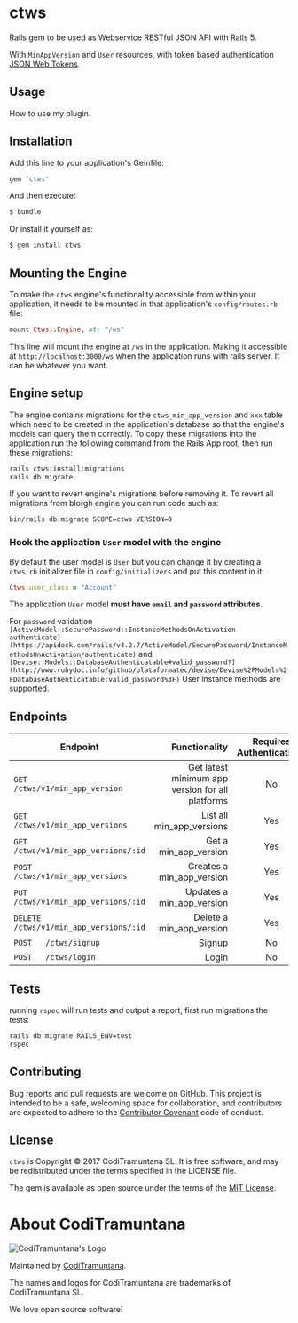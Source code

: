 # ctws

Rails gem to be used as Webservice RESTful JSON API with Rails 5.

With `MinAppVersion` and `User` resources, with token based authentication [JSON Web Tokens](https://jwt.io/).

## Usage
How to use my plugin.

## Installation
Add this line to your application's Gemfile:

```ruby
gem 'ctws'
```

And then execute:
```bash
$ bundle
```

Or install it yourself as:
```bash
$ gem install ctws
```

## Mounting the Engine

To make the `ctws` engine's functionality accessible from within your application, it needs to be mounted in that application's `config/routes.rb` file:

```ruby
mount Ctws::Engine, at: "/ws"
```

This line will mount the engine at `/ws` in the application. Making it accessible at `http://localhost:3000/ws` when the application runs with rails
server. It can be whatever you want.

## Engine setup

The engine contains migrations for the `ctws_min_app_version` and `xxx` table which need to be created in the application's database so that the engine's models can query them correctly. 
To copy these migrations into the application run the following command from the Rails App root, then run these migrations:

```bash
rails ctws:install:migrations
rails db:migrate
``` 

If you want to revert engine's migrations before removing it. To revert all migrations from blorgh engine you can run code such as:

```bash
bin/rails db:migrate SCOPE=ctws VERSION=0
```

### Hook the application `User` model with the engine

By default the user model is `User` but you can change it by creating a `ctws.rb` initializer file in `config/initializers` and put this content in it:

```ruby 
Ctws.user_class = "Account"
```

The application `User` model **must have `email` and `password` attributes**.

For `password` validation `[ActiveModel::SecurePassword::InstanceMethodsOnActivation authenticate](https://apidock.com/rails/v4.2.7/ActiveModel/SecurePassword/InstanceMethodsOnActivation/authenticate)` and `[Devise::Models::DatabaseAuthenticatable#valid_password?](http://www.rubydoc.info/github/plataformatec/devise/Devise%2FModels%2FDatabaseAuthenticatable:valid_password%3F)` User instance methods are supported.

<!--
Change the app's models so that they know that they are supposed to act like ctws:

```ruby
# app/models/user.rb

class User < ApplicationRecord
  acts_as_ctws
end
```
-->

## Endpoints

| Endpoint                                           | Functionality                                    | Requires Authentication?  |
| -------------------------------------------------- | -----------------------------------------------: | :-----------------------: |
| `GET    /ctws/v1/min_app_version`                  | Get latest minimum app version for all platforms | No                        |
| `GET    /ctws/v1/min_app_versions`                 | List all min_app_versions                        | Yes                       |
| `GET    /ctws/v1/min_app_versions/:id `            | Get a min_app_version                            | Yes                       |
| `POST   /ctws/v1/min_app_versions`                 | Creates a min_app_version                        | Yes                       |
| `PUT    /ctws/v1/min_app_versions/:id`             | Updates a min_app_version                        | Yes                       |
| `DELETE /ctws/v1/min_app_versions/:id`             | Delete a min_app_version                         | Yes                       |
| `POST   /ctws/signup`                              | Signup                                           | No                        |
| `POST   /ctws/login`                               | Login                                            | No                        |


## Tests

running `rspec` will run tests and output a report, first run migrations the tests:

```bash 
rails db:migrate RAILS_ENV=test
rspec
```

## Contributing

Bug reports and pull requests are welcome on GitHub. This project is intended to be a safe, welcoming space for collaboration, and contributors are expected to adhere to the [Contributor Covenant](http://contributor-covenant.org) code of conduct.

## License

`ctws` is Copyright © 2017 CodiTramuntana SL. It is free software, and may be redistributed under the terms specified in the LICENSE file.

The gem is available as open source under the terms of the [MIT License](http://opensource.org/licenses/MIT).

# About CodiTramuntana

![CodiTramuntana's Logo](https://avatars0.githubusercontent.com/u/27996979?v=3&u=b0256e23ae7b2f237e3d1b5f2b2abdfe3092b24c&s=400)

Maintained by [CodiTramuntana](http://www.coditramuntana.com).

The names and logos for CodiTramuntana are trademarks of CodiTramuntana SL.

We love open source software!